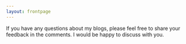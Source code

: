 ```yaml
---
layout: frontpage
---
```

If you have any questions about my blogs, please feel free to share your feedback in the comments. I would be happy to discuss with you.
